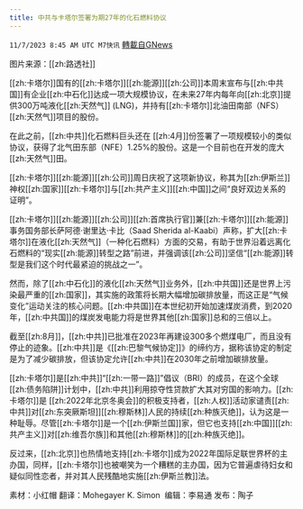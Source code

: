 ```yaml
---
title: 中共与卡塔尔签署为期27年的化石燃料协议
---
```

`11/7/2023 8:45 AM UTC M7快讯` [轉載自GNews](https://gnews.org/articles/1935155)

图片来源：[[zh:路透社]]

[[zh:卡塔尔]]国有的[[zh:卡塔尔]][[zh:能源]][[zh:公司]]本周末宣布与[[zh:中共国]]有企业[[zh:中石化]]达成一项大规模协议，在未来27年内每年向[[zh:北京]]提供300万吨液化[[zh:天然气]] (LNG)，并持有[[zh:卡塔尔]]北油田南部（NFS）[[zh:天然气]]项目的股份。

在此之前，[[zh:中共]]化石燃料巨头还在 [[zh:4月]]份签署了一项规模较小的类似协议，获得了北气田东部（NFE）1.25%的股份。这是一个目前也在开发的庞大[[zh:天然气]]田。

[[zh:卡塔尔]][[zh:能源]][[zh:公司]]周日庆祝了这项新协议，称其为[[zh:伊斯兰]]神权[[zh:国家]][[zh:卡塔尔]]与[[zh:共产主义]][[zh:中国]]之间“良好双边关系的证明”。

[[zh:卡塔尔]][[zh:能源]][[zh:公司]][[zh:首席执行官]]兼[[zh:卡塔尔]][[zh:能源]]事务国务部长萨阿德·谢里达·卡比（Saad Sherida al-Kaabi）声称，扩大[[zh:卡塔尔]]在液化[[zh:天然气]]（一种化石燃料）方面的交易，有助于世界沿着远离化石燃料的“现实[[zh:能源]]转型之路”前进，并强调该[[zh:公司]]坚信“[[zh:能源]]转型是我们这个时代最紧迫的挑战之一”。

然而，除了[[zh:中石化]]的液化[[zh:天然气]]业务外，[[zh:中共国]]还是世界上污染最严重的[[zh:国家]]，其实施的政策将长期大幅增加碳排放量，而这正是“气候变化”运动关注的核心问题。[[zh:中共国]]在本世纪初开始加速煤炭消费，到2020年，[[zh:中共国]]的煤炭发电能力将是世界其他[[zh:国家]]总和的三倍以上。

截至[[zh:8月]]，[[zh:中共]]已批准在2023年再建设300多个燃煤电厂，而且没有停止的迹象。[[zh:中共]]是《[[zh:巴黎气候协定]]》的缔约方，据称该协定的制定是为了减少碳排放，但该协定允许[[zh:中共]]在2030年之前增加碳排放量。

[[zh:卡塔尔]]是[[zh:中共]]“[[zh:一带一路]]”倡议（BRI）的成员，在这个全球[[zh:债务陷阱]]计划中，[[zh:中共]]利用掠夺性贷款扩大其对穷国的影响力。[[zh:卡塔尔]]是 [[zh:2022年北京冬奥会]]的积极支持者，[[zh:人权]]活动家谴责[[zh:中共]]对[[zh:东突厥斯坦]][[zh:穆斯林]]人民的持续[[zh:种族灭绝]]，认为这是一种耻辱。尽管[[zh:卡塔尔]]是一个[[zh:伊斯兰国]]家，但它也支持[[zh:中国]][[zh:共产主义]]对[[zh:维吾尔族]]和其他[[zh:穆斯林]]的[[zh:种族灭绝]]。

反过来，[[zh:北京]]也热情地支持[[zh:卡塔尔]]成为2022年国际足联世界杯的主办国，同样，[[zh:卡塔尔]]也被嘲笑为一个糟糕的主办国，因为它普遍虐待妇女和疑似同性恋者，并对其人民残酷地实施[[zh:伊斯兰教]]法。

素材：小红帽  翻译：Mohegayer K. Simon   编辑：李易通  发布：陶子


